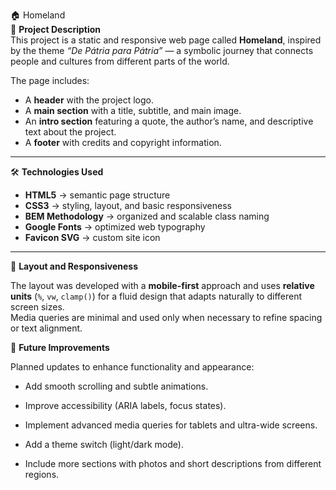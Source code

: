 🏠 Homeland  
📌 **Project Description**  
This project is a static and responsive web page called **Homeland**, inspired by the theme _“De Pátria para Pátria”_ — a symbolic journey that connects people and cultures from different parts of the world.

The page includes:

- A **header** with the project logo.
- A **main section** with a title, subtitle, and main image.
- An **intro section** featuring a quote, the author’s name, and descriptive text about the project.
- A **footer** with credits and copyright information.

---

🛠️ **Technologies Used**

- **HTML5** → semantic page structure
- **CSS3** → styling, layout, and basic responsiveness
- **BEM Methodology** → organized and scalable class naming
- **Google Fonts** → optimized web typography
- **Favicon SVG** → custom site icon

---

🎨 **Layout and Responsiveness**

The layout was developed with a **mobile-first** approach and uses **relative units** (`%`, `vw`, `clamp()`) for a fluid design that adapts naturally to different screen sizes.  
Media queries are minimal and used only when necessary to refine spacing or text alignment.

🔧 **Future Improvements**

Planned updates to enhance functionality and appearance:

- Add smooth scrolling and subtle animations.

- Improve accessibility (ARIA labels, focus states).

- Implement advanced media queries for tablets and ultra-wide screens.

- Add a theme switch (light/dark mode).

- Include more sections with photos and short descriptions from different regions.
